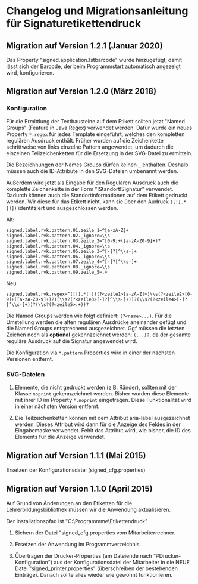 Changelog und Migrationsanleitung für Signaturetikettendruck
============================================================


Migration auf Version 1.2.1 (Januar 2020)
-----------------------------------------
Das Property "signed.application.1stbarcode" wurde hinzugefügt,
damit lässt sich der Barcode, der beim Programmstart automatisch angezeigt wird, konfigurieren.


Migration auf Version 1.2.0 (März 2018)
---------------------------------------

### Konfiguration
Für die Ermittlung der Textbausteine auf dem Etikett sollten jetzt "Named Groups" 
(Feature in Java Regex) verwendet werden. Dafür wurde ein neues Property `*.regex`
für jedes Template eingeführt, welches den kompletten regulären Ausdruck enthält.
Früher wurden auf die Zeichenkette schrittweise von links einzelne Pattern angewendet, 
um dadurch die einzelnen Teilzeichenketten für die Ersetzung in der SVG-Datei zu ermitteln.

Die Bezeichnungen der Names Groups dürfen keinen `_` enthalten. 
Deshalb müssen auch die ID-Attribute in den SVG-Dateien umbenannt werden. 

Außerdem wird jetzt als Eingabe für den Regulären Ausdruck auch die komplette Zeichenkette
in der Form "!Standort!Signatur" verwendet. Dadurch können auch die Standortinformationen auf 
dem Etikett gedruckt werden. Wir diese für das Etikett nicht, kann sie über den Audruck 
`([!].*[!])` identifziert und ausgeschlossen werden.  

Alt:
```
signed.label.rvk.pattern.01.zeile_1=^[a-zA-Z]+
signed.label.rvk.pattern.02._ignore=\\s
signed.label.rvk.pattern.03.zeile_2=^[0-9]+([a-zA-Z0-9]+)?
signed.label.rvk.pattern.04._ignore=\\s
signed.label.rvk.pattern.05.zeile_3=^[-]?[^\\s-]+
signed.label.rvk.pattern.06._ignore=\\s
signed.label.rvk.pattern.07.zeile_4=^[-]?[^\\s-]+
signed.label.rvk.pattern.08._ignore=\\s
signed.label.rvk.pattern.09.zeile_5=.+ 
```

Neu:
```
signed.label.rvk.regex=^([!].*[!])(?<zeile1>[a-zA-Z]+)\\s(?<zeile2>[0-9]+([a-zA-Z0-9]+)?)(\\s?(?<zeile3>[-]?[^\\s-]+))?(\\s?(?<zeile4>[-]?[^\\s-]+))?(\\s?(?<zeile5>.+))?
```
Die Named Groups werden wie folgt definiert: `(?<name>...)`.
Für die Umstellung werden die alten regulären Ausdrücke aneinander gefügt und die Named Groups entsprechend ausgezeichnet.
Ggf müssen die letzten Zeichen noch als **optional** gekennzeichnet werden: `(...)?`, 
da der gesamte reguläre Ausdruck auf die Signatur angewendet wird.

Die Konfiguration via `*.pattern` Properties wird in einer der nächsten Versionen entfernt.


### SVG-Dateien
1. Elemente, die nicht gedruckt werden (z.B. Ränder), sollten mit der Klasse 
`noprint` gekennzeichnet werden.
Bisher wurden diese Elemente mit ihrer ID im Property `*.noprint` eingetragen.
Diese Funktionalität wird in einer nächsten Version entfernt.

2. Die Teilzeichenketten können mit dem Attribut aria-label ausgezeichnet werden.
Dieses Attribut wird dann für die Anzeige des Feldes in der Eingabemaske verwendet.
Fehlt das Attribut wird, wie bisher, die ID des Elements für die Anzeige verwendet.



Migration auf Version 1.1.1 (Mai 2015)
--------------------------------------
Ersetzen der Konfigurationsdatei (signed_cfg.properties)


Migration auf Version 1.1.0 (April 2015)
----------------------------------------

Auf Grund von Änderungen an den Etiketten für die Lehrerbildungsbibliothek müssen
wir die Anwendung aktualisieren.

Der Installationspfad ist "C:\Programmme\Etikettendruck"

1) Sichern der Datei "signed_cfg.properties vom Mitarbeiterrechner.

2) Ersetzen der Anwendung im Programmverzeichnis.

3) Übertragen der Drucker-Properties (am Dateiende nach "#Drucker-Konfiguration") 
   aus der Konfigurationsdatei der Mitarbeiter in 
   die NEUE Datei "signed_printer.properties" (überschreiben der bestehenden Einträge).
   Danach sollte alles wieder wie gewohnt funktionieren.
   
